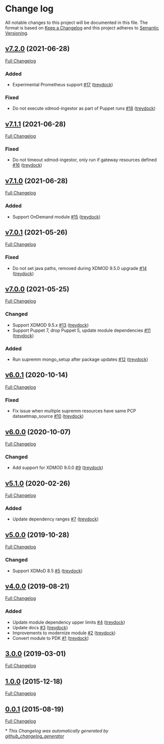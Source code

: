 # Change log

All notable changes to this project will be documented in this file. The format is based on [Keep a Changelog](http://keepachangelog.com/en/1.0.0/) and this project adheres to [Semantic Versioning](http://semver.org).

## [v7.2.0](https://github.com/treydock/puppet-module-xdmod/tree/v7.2.0) (2021-06-28)

[Full Changelog](https://github.com/treydock/puppet-module-xdmod/compare/v7.1.1...v7.2.0)

### Added

- Experimental Prometheus support [\#17](https://github.com/treydock/puppet-module-xdmod/pull/17) ([treydock](https://github.com/treydock))

### Fixed

- Do not execute xdmod-ingestor as part of Puppet runs [\#18](https://github.com/treydock/puppet-module-xdmod/pull/18) ([treydock](https://github.com/treydock))

## [v7.1.1](https://github.com/treydock/puppet-module-xdmod/tree/v7.1.1) (2021-06-28)

[Full Changelog](https://github.com/treydock/puppet-module-xdmod/compare/v7.1.0...v7.1.1)

### Fixed

- Do not timeout xdmod-ingestor, only run if gateway resources defined [\#16](https://github.com/treydock/puppet-module-xdmod/pull/16) ([treydock](https://github.com/treydock))

## [v7.1.0](https://github.com/treydock/puppet-module-xdmod/tree/v7.1.0) (2021-06-28)

[Full Changelog](https://github.com/treydock/puppet-module-xdmod/compare/v7.0.1...v7.1.0)

### Added

- Support OnDemand module [\#15](https://github.com/treydock/puppet-module-xdmod/pull/15) ([treydock](https://github.com/treydock))

## [v7.0.1](https://github.com/treydock/puppet-module-xdmod/tree/v7.0.1) (2021-05-26)

[Full Changelog](https://github.com/treydock/puppet-module-xdmod/compare/v7.0.0...v7.0.1)

### Fixed

- Do not set java paths, removed during XDMOD 9.5.0 upgrade [\#14](https://github.com/treydock/puppet-module-xdmod/pull/14) ([treydock](https://github.com/treydock))

## [v7.0.0](https://github.com/treydock/puppet-module-xdmod/tree/v7.0.0) (2021-05-25)

[Full Changelog](https://github.com/treydock/puppet-module-xdmod/compare/v6.0.1...v7.0.0)

### Changed

- Support XDMOD 9.5.x [\#13](https://github.com/treydock/puppet-module-xdmod/pull/13) ([treydock](https://github.com/treydock))
- Support Puppet 7, drop Puppet 5, update module dependencies [\#11](https://github.com/treydock/puppet-module-xdmod/pull/11) ([treydock](https://github.com/treydock))

### Added

- Run supremm mongo\_setup after package updates [\#12](https://github.com/treydock/puppet-module-xdmod/pull/12) ([treydock](https://github.com/treydock))

## [v6.0.1](https://github.com/treydock/puppet-module-xdmod/tree/v6.0.1) (2020-10-14)

[Full Changelog](https://github.com/treydock/puppet-module-xdmod/compare/v6.0.0...v6.0.1)

### Fixed

- Fix issue when multiple supremm resources have same PCP datasetmap\_source [\#10](https://github.com/treydock/puppet-module-xdmod/pull/10) ([treydock](https://github.com/treydock))

## [v6.0.0](https://github.com/treydock/puppet-module-xdmod/tree/v6.0.0) (2020-10-07)

[Full Changelog](https://github.com/treydock/puppet-module-xdmod/compare/v5.1.0...v6.0.0)

### Changed

- Add support for XDMOD 9.0.0 [\#9](https://github.com/treydock/puppet-module-xdmod/pull/9) ([treydock](https://github.com/treydock))

## [v5.1.0](https://github.com/treydock/puppet-module-xdmod/tree/v5.1.0) (2020-02-26)

[Full Changelog](https://github.com/treydock/puppet-module-xdmod/compare/v5.0.0...v5.1.0)

### Added

- Update dependency ranges [\#7](https://github.com/treydock/puppet-module-xdmod/pull/7) ([treydock](https://github.com/treydock))

## [v5.0.0](https://github.com/treydock/puppet-module-xdmod/tree/v5.0.0) (2019-10-28)

[Full Changelog](https://github.com/treydock/puppet-module-xdmod/compare/v4.0.0...v5.0.0)

### Changed

- Support XDMoD 8.5 [\#5](https://github.com/treydock/puppet-module-xdmod/pull/5) ([treydock](https://github.com/treydock))

## [v4.0.0](https://github.com/treydock/puppet-module-xdmod/tree/v4.0.0) (2019-08-21)

[Full Changelog](https://github.com/treydock/puppet-module-xdmod/compare/3.0.0...v4.0.0)

### Added

- Update module dependency upper limits [\#4](https://github.com/treydock/puppet-module-xdmod/pull/4) ([treydock](https://github.com/treydock))
- Update docs [\#3](https://github.com/treydock/puppet-module-xdmod/pull/3) ([treydock](https://github.com/treydock))
- Improvements to modernize module [\#2](https://github.com/treydock/puppet-module-xdmod/pull/2) ([treydock](https://github.com/treydock))
- Convert module to PDK [\#1](https://github.com/treydock/puppet-module-xdmod/pull/1) ([treydock](https://github.com/treydock))

## [3.0.0](https://github.com/treydock/puppet-module-xdmod/tree/3.0.0) (2019-03-01)

[Full Changelog](https://github.com/treydock/puppet-module-xdmod/compare/1.0.0...3.0.0)

## [1.0.0](https://github.com/treydock/puppet-module-xdmod/tree/1.0.0) (2015-12-18)

[Full Changelog](https://github.com/treydock/puppet-module-xdmod/compare/0.0.1...1.0.0)

## [0.0.1](https://github.com/treydock/puppet-module-xdmod/tree/0.0.1) (2015-08-19)

[Full Changelog](https://github.com/treydock/puppet-module-xdmod/compare/d2e483bba1f7cc0546b48bfc5a21a3b905cfdbfe...0.0.1)



\* *This Changelog was automatically generated by [github_changelog_generator](https://github.com/github-changelog-generator/github-changelog-generator)*
